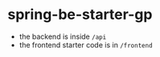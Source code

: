 # spring-be-starter-gp

- the backend is inside `/api`
- the frontend starter code is in `/frontend`
